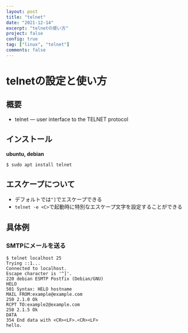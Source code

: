 ```yaml
---
layout: post
title: "telnet"
date: "2021-12-14"
excerpt: "telnetの使い方"
project: false
config: true
tag: ["linux", "telnet"]
comments: false
---
```


# telnetの設定と使い方

## 概要
 - telnet — user interface to the TELNET protocol

## インストール

**ubuntu, debian**  
```console
$ sudo apt install telnet
```

## エスケープについて
 - デフォルトでは`^]`でエスケープできる
 - `telnet -e <C>`で起動時に特別なエスケープ文字を設定することができる

## 具体例

### SMTPにメールを送る


```console
$ telnet localhost 25
Trying ::1...
Connected to localhost.
Escape character is '^]'.
220 debian ESMTP Postfix (Debian/GNU)
HELO
501 Syntax: HELO hostname
MAIL FROM:example@example.com
250 2.1.0 Ok
RCPT TO:example2@example.com
250 2.1.5 Ok
DATA
354 End data with <CR><LF>.<CR><LF>
hello.
```


